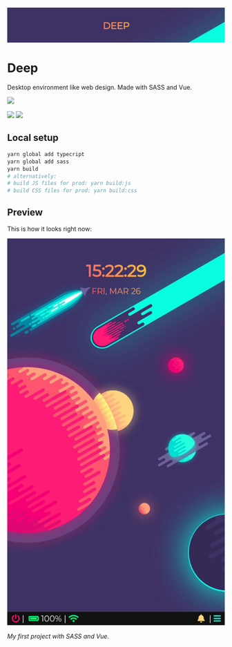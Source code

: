 ![](media/logo.png)

# Deep

Desktop environment like web design. Made with SASS and Vue.

![](http://ForTheBadge.com/images/badges/built-with-love.svg)

![](https://github-size-badge.herokuapp.com/ayannw/deep.svg)
![](https://tokei.rs/b1/github.com/ayannw/deep)

## Local setup

```bash
yarn global add typecript
yarn global add sass
yarn build
# alternatively:
# build JS files for prod: yarn build:js
# build CSS files for prod: yarn build:css
```

## Preview

This is how it looks right now:

![](media/home.png)

*My first project with SASS and Vue.*
